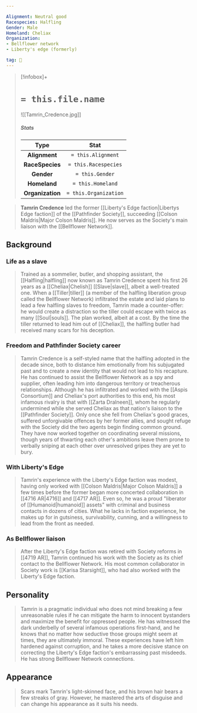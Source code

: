 ```yaml
---

Alignment: Neutral good
Racespecies: Halfling
Gender: Male
Homeland: Cheliax
Organization:
- Bellflower network
- Liberty's edge (formerly)

tag: 👤️
---
```


> [!infobox]+
> #  `= this.file.name`
> ![[Tamrin_Credence.jpg]]
> ##### Stats
> Type | Stat |
> :---: |:---:|
> **Alignment** | `= this.Alignment` |
> **RaceSpecies** | `= this.Racespecies` |
> **Gender** | `= this.Gender` |
> **Homeland** | `= this.Homeland` |
> **Organization** | `= this.Organization` |



> **Tamrin Credence** led the former [[Liberty's Edge faction|Libertys Edge faction]] of the [[Pathfinder Society]], succeeding [[Colson Maldris|Major Colson Maldris]]. He now serves as the Society's main liaison with the [[Bellflower Network]].



## Background


### Life as a slave

> Trained as a sommelier, butler, and shopping assistant, the [[Halfling|halfling]] now known as Tamrin Credence spent his first 26 years as a [[Cheliax|Chelish]] [[Slave|slave]], albeit a well-treated one. When a [[Tiller|tiller]] (a member of the halfling liberation group called the Bellflower Network) infiltrated the estate and laid plans to lead a few halfling slaves to freedom, Tamrin made a counter-offer: he would create a distraction so the tiller could escape with twice as many [[Soul|souls]]. The plan worked, albeit at a cost. By the time the tiller returned to lead him out of [[Cheliax]], the halfling butler had received many scars for his deception.


### Freedom and Pathfinder Society career

> Tamrin Credence is a self-styled name that the halfling adopted in the decade since, both to distance him emotionally from his subjugated past and to create a new identity that would not lead to his recapture. He has continued to assist the Bellflower Network as a spy and supplier, often leading him into dangerous territory or treacherous relationships. Although he has infiltrated and worked with the [[Aspis Consortium]] and Cheliax's port authorities to this end, his most infamous rivalry is that with [[Zarta Dralneen]], whom he regularly undermined while she served Cheliax as that nation's liaison to the [[Pathfinder Society]]. Only once she fell from Cheliax's good graces, suffered unforgivable offences by her former allies, and sought refuge with the Society did the two agents begin finding common ground. They have now worked together on coordinating several missions, though years of thwarting each other's ambitions leave them prone to verbally sniping at each other over unresolved gripes they are yet to bury.


### With Liberty's Edge

> Tamrin's experience with the Liberty's Edge faction was modest, having only worked with [[Colson Maldris|Major Colson Maldris]] a few times before the former began more concerted collaboration in [[4716 AR|4716]] and [[4717 AR]]. Even so, he was a proud "liberator of [[Humanoid|humanoid]] assets" with criminal and business contacts in dozens of cities. What he lacks in faction experience, he makes up for in gutsiness, survivability, cunning, and a willingness to lead from the front as needed.


### As Bellflower liaison

> After the Liberty's Edge faction was retired with Society reforms in [[4719 AR]], Tamrin continued his work with the Society as its chief contact to the Bellflower Network. His most common collaborator in Society work is [[Karisa Starsight]], who had also worked with the Liberty's Edge faction.


## Personality

> Tamrin is a pragmatic individual who does not mind breaking a few unreasonable rules if he can mitigate the harm to innocent bystanders and maximize the benefit for oppressed people. He has witnessed the dark underbelly of several infamous operations first-hand, and he knows that no matter how seductive those groups might seem at times, they are ultimately immoral. These experiences have left him hardened against corruption, and he takes a more decisive stance on correcting the Liberty's Edge faction's embarrassing past misdeeds. He has strong Bellflower Network connections.


## Appearance

> Scars mark Tamrin's light-skinned face, and his brown hair bears a few streaks of gray. However, he mastered the arts of disguise and can change his appearance as it suits his needs.







